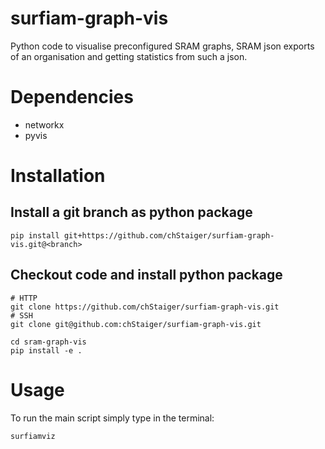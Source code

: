 # surfiam-graph-vis
Python code to visualise preconfigured SRAM graphs, SRAM json exports of an organisation and getting statistics from such a json.

# Dependencies
- networkx
- pyvis

# Installation

## Install a git branch as python package

```
pip install git+https://github.com/chStaiger/surfiam-graph-vis.git@<branch>
```

## Checkout code and install python package

```
# HTTP
git clone https://github.com/chStaiger/surfiam-graph-vis.git
# SSH
git clone git@github.com:chStaiger/surfiam-graph-vis.git

cd sram-graph-vis
pip install -e .
```


# Usage

To run the main script simply type in the terminal:
```
surfiamviz
```

